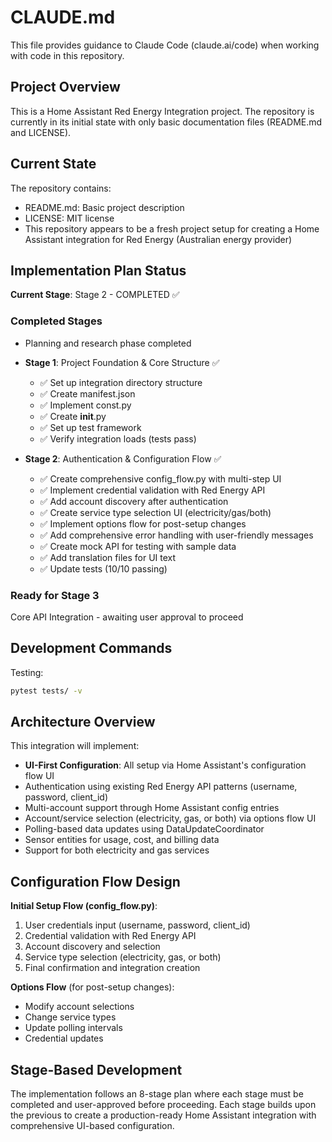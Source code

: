 # CLAUDE.md

This file provides guidance to Claude Code (claude.ai/code) when working with code in this repository.

## Project Overview

This is a Home Assistant Red Energy Integration project. The repository is currently in its initial state with only basic documentation files (README.md and LICENSE).

## Current State

The repository contains:
- README.md: Basic project description
- LICENSE: MIT license
- This repository appears to be a fresh project setup for creating a Home Assistant integration for Red Energy (Australian energy provider)

## Implementation Plan Status

**Current Stage**: Stage 2 - COMPLETED ✅

### Completed Stages
- Planning and research phase completed
- **Stage 1**: Project Foundation & Core Structure ✅
  - ✅ Set up integration directory structure
  - ✅ Create manifest.json  
  - ✅ Implement const.py
  - ✅ Create __init__.py
  - ✅ Set up test framework
  - ✅ Verify integration loads (tests pass)

- **Stage 2**: Authentication & Configuration Flow ✅
  - ✅ Create comprehensive config_flow.py with multi-step UI
  - ✅ Implement credential validation with Red Energy API
  - ✅ Add account discovery after authentication  
  - ✅ Create service type selection UI (electricity/gas/both)
  - ✅ Implement options flow for post-setup changes
  - ✅ Add comprehensive error handling with user-friendly messages
  - ✅ Create mock API for testing with sample data
  - ✅ Add translation files for UI text
  - ✅ Update tests (10/10 passing)

### Ready for Stage 3
Core API Integration - awaiting user approval to proceed

## Development Commands

Testing:
```bash
pytest tests/ -v
```

## Architecture Overview

This integration will implement:
- **UI-First Configuration**: All setup via Home Assistant's configuration flow UI
- Authentication using existing Red Energy API patterns (username, password, client_id)
- Multi-account support through Home Assistant config entries
- Account/service selection (electricity, gas, or both) via options flow UI
- Polling-based data updates using DataUpdateCoordinator
- Sensor entities for usage, cost, and billing data
- Support for both electricity and gas services

## Configuration Flow Design

**Initial Setup Flow (config_flow.py)**:
1. User credentials input (username, password, client_id)
2. Credential validation with Red Energy API
3. Account discovery and selection
4. Service type selection (electricity, gas, or both)
5. Final confirmation and integration creation

**Options Flow** (for post-setup changes):
- Modify account selections
- Change service types
- Update polling intervals
- Credential updates

## Stage-Based Development

The implementation follows an 8-stage plan where each stage must be completed and user-approved before proceeding. Each stage builds upon the previous to create a production-ready Home Assistant integration with comprehensive UI-based configuration.